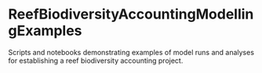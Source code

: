 # ReefBiodiversityAccountingModellingExamples
Scripts and notebooks demonstrating examples of model runs and analyses for establishing a reef biodiversity accounting project.
